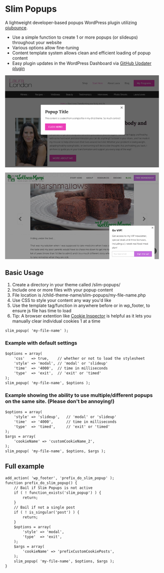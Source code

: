 # Slim Popups
A lightweight developer-based popups WordPress plugin utilizing [oiubounce](https://github.com/carlsednaoui/ouibounce).
* Use a simple function to create 1 or more popups (or slideups) throughout your website
* Various options allow fine-tuning
* Content template system allows clean and efficient loading of popup content
* Easy plugin updates in the WordPress Dashboard via [GitHub Updater plugin](https://github.com/afragen/github-updater)

![Slim Popups modal example](assets/slim-popups-modal.png)

![Slim Popups slideup example](assets/slim-popups-slideup.jpg)

## Basic Usage
1. Create a directory in your theme called /slim-popups/
1. Include one or more files with your popup content
1. File location is /child-theme-name/slim-popups/my-file-name.php
1. Use CSS to style your content any way you'd like
1. Use the template tag/function in anywhere before or in wp_footer, to ensure js file has time to load
1. Tip: A browser extention like [Cookie Inspector](https://chrome.google.com/webstore/detail/cookie-inspector/jgbbilmfbammlbbhmmgaagdkbkepnijn) is helpful as it lets you manually clear individual cookies 1 at a time

```
slim_popup( 'my-file-name' );
```

### Example with default settings

```
$options = array(
	'css'  	=> true, 	// whether or not to load the stylesheet
	'style'	=> 'modal', // 'modal' or 'slideup'
	'time'	=> '4000',  // time in milliseconds
	'type' 	=> 'exit',  // 'exit' or 'timed'
);
slim_popup( 'my-file-name', $options );
```

### Example showing the ability to use multiple/different popups on the same site. (Please don't be annoying!)

```
$options = array(
	'style'	=> 'slideup', 	// 'modal' or 'slideup'
	'time'	=> '4000',  	// time in milliseconds
	'type'	=> 'timed',  	// 'exit' or 'timed'
);
$args = array(
	'cookieName' => 'customCookieName_2',
);
slim_popup( 'my-file-name', $options, $args );
```

## Full example

```
add_action( 'wp_footer', 'prefix_do_slim_popup' );
function prefix_do_slim_popup() {
	// Bail if Slim Popups is not active
	if ( ! function_exists('slim_popup') ) {
		return;
	}
	// Bail if not a single post
	if ( ! is_singular('post') ) {
		return;
	}
	$options = array(
		'style'	=> 'modal',
		'type'	=> 'exit',
	);
	$args = array(
    	'cookieName' => 'prefixCustomCookiePosts',
	);
    slim_popup( 'my-file-name', $options, $args );
}
```